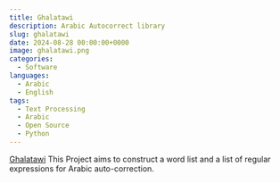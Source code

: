 ```yaml
---
title: Ghalatawi
description: Arabic Autocorrect library
slug: ghalatawi
date: 2024-08-28 00:00:00+0000
image: ghalatawi.png
categories:
  - Software
languages:
  - Arabic
  - English
tags:
  - Text Processing
  - Arabic
  - Open Source
  - Python
---
```


[Ghalatawi](https://github.com/linuxscout/ghalatawi) This Project aims to construct a word list and a list of regular expressions for Arabic auto-correction.
